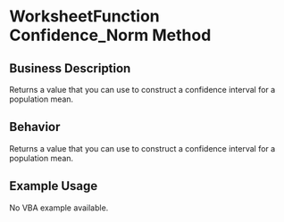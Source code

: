 # WorksheetFunction Confidence_Norm Method

## Business Description
Returns a value that you can use to construct a confidence interval for a population mean.

## Behavior
Returns a value that you can use to construct a confidence interval for a population mean.

## Example Usage
No VBA example available.